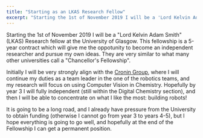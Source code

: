 ```yaml
---
title: "Starting as an LKAS Research Fellow"
excerpt: "Starting the 1st of November 2019 I will be a 'Lord Kelvin Adam Smith' (LKAS) Research fellow at the University of Glasgow."
---
```


Starting the 1st of November 2019 I will be a "Lord Kelvin Adam Smith" (LKAS) Research fellow at the University of Glasgow. This fellowship is a 5-year contract which will give me the oppotunity to become an independent researcher and pursue my own ideas. They are very similar to what many other universities call a "Chancellor's Fellowship".

Initially I will be very strongly align with the [Cronin Group](https://croninlab.com), where I will continue my duties as a team leader in the one of the robotics teams, and my research will focus on using Computer Vision in Chemistry. Hopefully by year 3 I will fully independent (still within the Digital Chemistry section), and then I will be able to concentrate on what I like the most: building robots!

It is going to be a long road, and I already have pressure from the University to obtain funding (otherwise I cannot go from year 3 to years 4-5), but I hope everything is going to go well, and hopefully at the end of the Fellowship I can get a permanent position.
